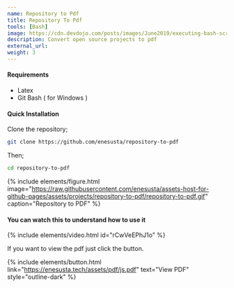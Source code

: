 ```yaml
---
name: Repository to Pdf 
title: Repository To Pdf
tools: [Bash]
image: https://cdn.devdojo.com/posts/images/June2019/executing-bash-script-on-multiple-remote-server.jpg?auto=compress&w=960&dpr=2
description: Convert open source projects to pdf
external_url: 
weight: 3
---
```


#### Requirements

- Latex 
- Git Bash ( for Windows )



#### Quick Installation

Clone the repository;

```bash
git clone https://github.com/enesusta/repository-to-pdf
```

Then;

```bash
cd repository-to-pdf
```

{% include elements/figure.html image="https://raw.githubusercontent.com/enesusta/assets-host-for-github-pages/assets/projects/repository-to-pdf/repository-to-pdf.gif" caption="Repository to PDF" %}

#### You can watch this to understand how to use it

{% include elements/video.html id="rCwVeEPhJ1o" %}

If you want to view the pdf just click the button.

{% include elements/button.html link="https://enesusta.tech/assets/pdf/js.pdf" text="View PDF" style="outline-dark" %}





























































































